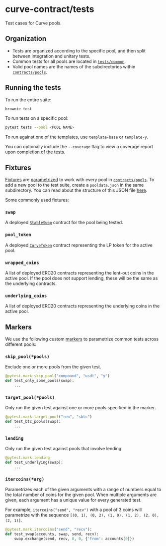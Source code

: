 # curve-contract/tests

Test cases for Curve pools.

## Organization

* Tests are organized according to the specific pool, and then split between integration and unitary tests.
* Common tests for all pools are located in [`tests/common`](common).
* Valid pool names are the names of the subdirectories within [`contracts/pools`](../contracts/pools).

## Running the tests

To run the entire suite:

```bash
brownie test
```

To run tests on a specific pool:

```bash
pytest tests --pool <POOL NAME>
```

To run against one of the templates, use `template-base` or `template-y`.

You can optionally include the `--coverage` flag to view a coverage report upon completion of the tests.

## Fixtures

[Fixtures](https://docs.pytest.org/en/stable/fixture.html) are [parametrized](https://docs.pytest.org/en/stable/parametrize.html) to work with every pool in [`contracts/pools`](../contracts/pools). To add a new pool to the test suite, create a `pooldata.json` in the same subdirectory. You can read about the structure of this JSON file [here](../contracts/pools/README.md).

Some commonly used fixtures:

### `swap`

A deployed [`StableSwap`](../contracts/pool-templates) contract for the pool being tested.

### `pool_token`

A deployed [`CurveToken`](../contracts/tokens) contract representing the LP token for the active pool.

### `wrapped_coins`

A list of deployed ERC20 contracts representing the lent-out coins in the active pool. If the pool does not support lending, these will be the same as the underlying contracts.

### `underlying_coins`

A list of deployed ERC20 contracts representing the underlying coins in the active pool.

## Markers

We use the following custom [markers](https://docs.pytest.org/en/stable/example/markers.html) to parametrize common tests across different pools:

### `skip_pool(*pools)`
Exclude one or more pools from the given test.

```python
@pytest.mark.skip_pool("compound", "usdt", "y")
def test_only_some_pools(swap):
    ...
```

### `target_pool(*pools)`

Only run the given test against one or more pools specified in the marker.

```python
@pytest.mark.target_pool("ren", "sbtc")
def test_btc_pools(swap):
    ...
```

### `lending`

Only run the given test against pools that involve lending.

```python
@pytest.mark.lending
def test_underlying(swap):
    ...
```

### `itercoins(*arg)`
Parametrizes each of the given arguments with a range of numbers equal to the total number of coins for the given pool. When multiple arguments are given, each argument has a unique value for every generated test.

For example, `itercoins("send", "recv")` with a pool of 3 coins will parametrize with the sequence `[(0, 1), (0, 2), (1, 0), (1, 2), (2, 0), (2, 1)]`.

```python
@pytest.mark.itercoins("send", "recv"):
def test_swap(accounts, swap, send, recv):
    swap.exchange(send, recv, 0, 0, {'from': accounts[0]})
```
